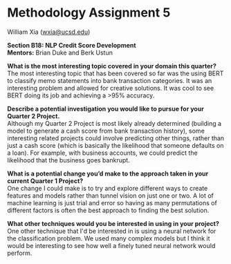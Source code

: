 # Methodology Assignment 5

William Xia (wxia@ucsd.edu)

**Section B18: NLP Credit Score Development**  
**Mentors:** Brian Duke and Berk Ustun

**What is the most interesting topic covered in your domain this quarter?**  
The most interesting topic that has been covered so far was the using BERT to classify memo statements into bank transaction categories. 
It was an interesting problem and allowed for creative solutions. 
It was cool to see BERT doing its job and achieving a >95% accuracy.

**Describe a potential investigation you would like to pursue for your Quarter 2 Project.**  
Although my Quarter 2 Project is most likely already determined (building a model to generate a cash score from bank transaction history), 
some interesting related projects could involve predicting other things, rather than just a cash score 
(which is basically the likelihood that someone defaults on a loan). 
For example, with business accounts, we could predict the likelihood that the business goes bankrupt.

**What is a potential change you’d make to the approach taken in your current Quarter 1 Project?**  
One change I could make is to try and explore different ways to create features and models rather than 
tunnel vision on just one or two. A lot of machine learning is just trial and error so having as many 
permutations of different factors is often the best approach to finding the best solution. 

**What other techniques would you be interested in using in your project?**  
One other technique that I'd be interested in is using a neural network for the classification problem. 
We used many complex models but I think it would be interesting to see how well a finely tuned neural network would perform.
